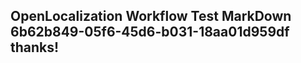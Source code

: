 <properties
ms.topic="hero-topic"
ms.test1="hero-topic"
ms.test2="test"/>

## OpenLocalization Workflow Test MarkDown 6b62b849-05f6-45d6-b031-18aa01d959df thanks!
